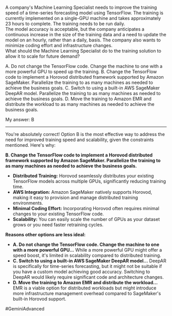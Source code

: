 A company's Machine Learning Specialist needs to improve the training speed of a time-series forecasting model using TensorFlow. The training is currently implemented on a single-GPU machine and takes approximately 23 hours to complete. The training needs to be run daily.  
The model accuracy is acceptable, but the company anticipates a continuous increase in the size of the training data and a need to update the model on an hourly, rather than a daily, basis. The company also wants to minimize coding effort and infrastructure changes.  
What should the Machine Learning Specialist do to the training solution to allow it to scale for future demand?  

A. Do not change the TensorFlow code. Change the machine to one with a more powerful GPU to speed up the training.
B. Change the TensorFlow code to implement a Horovod distributed framework supported by Amazon SageMaker. Parallelize the training to as many machines as needed to achieve the business goals.
C. Switch to using a built-in AWS SageMaker DeepAR model. Parallelize the training to as many machines as needed to achieve the business goals.
D. Move the training to Amazon EMR and distribute the workload to as many machines as needed to achieve the business goals.

My answer: B

---

You're absolutely correct! Option B is the most effective way to address the need for improved training speed and scalability, given the constraints mentioned. Here's why:

**B. Change the TensorFlow code to implement a Horovod distributed framework supported by Amazon SageMaker. Parallelize the training to as many machines as needed to achieve the business goals.**

- **Distributed Training:** Horovod seamlessly distributes your existing TensorFlow models across multiple GPUs, significantly reducing training time.
- **AWS Integration:** Amazon SageMaker natively supports Horovod, making it easy to provision and manage distributed training environments.
- **Minimal Coding Effort:** Incorporating Horovod often requires minimal changes to your existing TensorFlow code.
- **Scalability:** You can easily scale the number of GPUs as your dataset grows or you need faster retraining cycles.

**Reasons other options are less ideal:**

- **A. Do not change the TensorFlow code. Change the machine to one with a more powerful GPU...** While a more powerful GPU might offer a speed boost, it's limited in scalability compared to distributed training.
- **C. Switch to using a built-in AWS SageMaker DeepAR model...** DeepAR is specifically for time-series forecasting, but it might not be suitable if you have a custom model achieving good accuracy. Switching to DeepAR would likely require significant code and architecture changes.
- **D. Move the training to Amazon EMR and distribute the workload...** EMR is a viable option for distributed workloads but might introduce more infrastructure management overhead compared to SageMaker's built-in Horovod support.

#GeminiAdvanced 